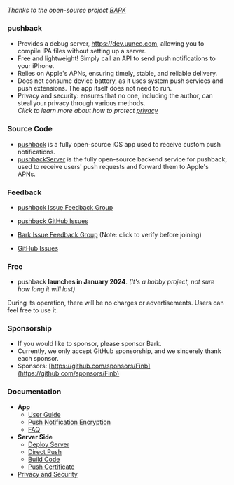 *Thanks to the open-source project [BARK](https://github.com/Finb/Bark)*
### pushback <!-- {docsify-ignore-all} -->
- Provides a debug server, https://dev.uuneo.com, allowing you to compile IPA files without setting up a server.
- Free and lightweight! Simply call an API to send push notifications to your iPhone.
- Relies on Apple's APNs, ensuring timely, stable, and reliable delivery.
- Does not consume device battery, as it uses system push services and push extensions. The app itself does not need to run.
- Privacy and security: ensures that no one, including the author, can steal your privacy through various methods. <br>*Click to learn more about how to protect [privacy](/privacy)*

### Source Code
- [pushback](https://github.com/uuneo/pushback) is a fully open-source iOS app used to receive custom push notifications.
- [pushbackServer](https://github.com/uuneo/pushbackServer) is the fully open-source backend service for pushback, used to receive users' push requests and forward them to Apple's APNs.

### Feedback
- [pushback Issue Feedback Group](https://t.me/+1Q469Adt96RmNGE1)
- [pushback GitHub Issues](https://github.com/uuneo/pushback/issues)

- [Bark Issue Feedback Group](https://t.me/joinchat/OsCbLzovUAE0YjY1) (Note: click to verify before joining)
- [GitHub Issues](https://github.com/Finb/Bark/issues)

### Free
* pushback **launches in January 2024**. *(It's a hobby project, not sure how long it will last)* <br> 

During its operation, there will be no charges or advertisements. Users can feel free to use it.

### Sponsorship
* If you would like to sponsor, please sponsor Bark.
* Currently, we only accept GitHub sponsorship, and we sincerely thank each sponsor. <br>
* Sponsors: [https://github.com/sponsors/Finb](https://github.com/sponsors/Finb)

### Documentation
- **App**
  - [User Guide](/en-us/tutorial)
  - [Push Notification Encryption](/en-us/encryption)
  - [FAQ](/en-us/faq)
- **Server Side**
  - [Deploy Server](/en-us/deploy)
  - [Direct Push](/en-us/apns)
  - [Build Code](/en-us/build)
  - [Push Certificate](/en-us/cert)
- [Privacy and Security](/en-us/privacy)
